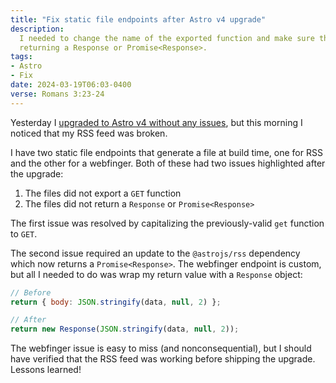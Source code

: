 ```yaml
---
title: "Fix static file endpoints after Astro v4 upgrade"
description:
  I needed to change the name of the exported function and make sure that it was
  returning a Response or Promise<Response>.
tags:
- Astro
- Fix
date: 2024-03-19T06:03-0400
verse: Romans 3:23-24
---
```


Yesterday I
[upgraded to Astro v4 without any issues](/articles/upgrading-from-astro-v2-to-v4),
but this morning I noticed that my RSS feed was broken.

I have two static file endpoints that generate a file at build time, one for RSS
and the other for a webfinger. Both of these had two issues highlighted after
the upgrade:

1. The files did not export a `GET` function
2. The files did not return a `Response` or `Promise<Response>`

The first issue was resolved by capitalizing the previously-valid `get` function
to `GET`.

The second issue required an update to the `@astrojs/rss` dependency which now
returns a `Promise<Response>`. The webfinger endpoint is custom, but all I
needed to do was wrap my return value with a `Response` object:

```js
// Before
return { body: JSON.stringify(data, null, 2) };

// After
return new Response(JSON.stringify(data, null, 2));
```

The webfinger issue is easy to miss (and nonconsequential), but I should have
verified that the RSS feed was working before shipping the upgrade. Lessons
learned!
